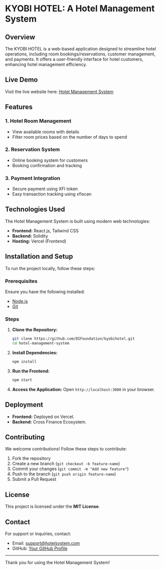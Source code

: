 # KYOBI HOTEL: A Hotel Management System

## Overview
The KYOBI HOTEL is a web-based application designed to streamline hotel operations, including room bookings/reservations, customer management, and payments. It offers a user-friendly interface for hotel customers, enhancing hotel management efficiency.

## Live Demo
Visit the live website here: [Hotel Management System](https://kyobihotel.vercel.app/)

## Features
### 1. **Hotel Room Management**
   - View available rooms with details
   - Filter room prices based on the number of days to spend

### 2. **Reservation System**
   - Online booking system for customers
   - Booking confirmation and tracking

### 3. **Payment Integration**
   - Secure payment using XFI token
   - Easy transaction tracking using xfiscan

## Technologies Used
The Hotel Management System is built using modern web technologies:

- **Frontend:** React.js, Tailwind CSS
- **Backend:** Solidity
- **Hosting:** Vercel (Frontend)

## Installation and Setup
To run the project locally, follow these steps:

### Prerequisites
Ensure you have the following installed:
- [Node.js](https://nodejs.org/)
- [Git](https://git-scm.com/)

### Steps
1. **Clone the Repository:**
   ```bash
   git clone https://github.com/DIFoundation/kyobihotel.git
   cd hotel-management-system
   ```

2. **Install Dependencies:**
   ```bash
   npm install
   ```

4. **Run the Frontend:**
   ```bash
   npm start
   ```

5. **Access the Application:**
   Open `http://localhost:3000` in your browser.

## Deployment
- **Frontend:** Deployed on Vercel.
- **Backend:** Cross Finance Ecosystem.

## Contributing
We welcome contributions! Follow these steps to contribute:
1. Fork the repository
2. Create a new branch (`git checkout -b feature-name`)
3. Commit your changes (`git commit -m "Add new feature"`)
4. Push to the branch (`git push origin feature-name`)
5. Submit a Pull Request

## License
This project is licensed under the **MIT License**.

## Contact
For support or inquiries, contact:
- Email: support@hotelsystem.com
- GitHub: [Your GitHub Profile](https://github.com/DIFoundation)

---

Thank you for using the Hotel Management System!
